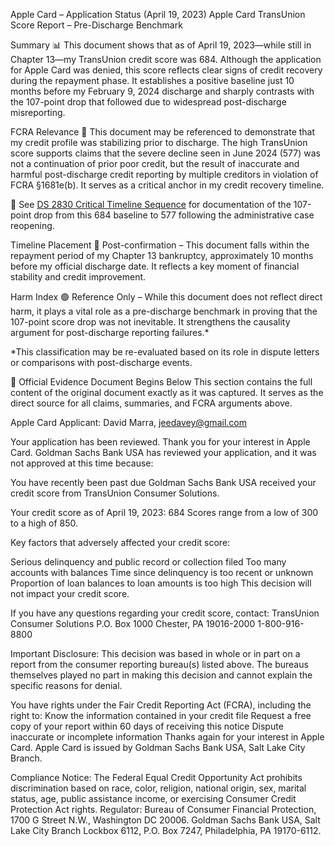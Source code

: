 Apple Card – Application Status (April 19, 2023)
Apple Card TransUnion Score Report – Pre-Discharge Benchmark

Summary
📊 This document shows that as of April 19, 2023—while still in Chapter 13—my TransUnion credit score was 684. Although the application for Apple Card was denied, this score reflects clear signs of credit recovery during the repayment phase. It establishes a positive baseline just 10 months before my February 9, 2024 discharge and sharply contrasts with the 107-point drop that followed due to widespread post-discharge misreporting.

FCRA Relevance
🔵 This document may be referenced to demonstrate that my credit profile was stabilizing prior to discharge. The high TransUnion score supports claims that the severe decline seen in June 2024 (577) was not a continuation of prior poor credit, but the result of inaccurate and harmful post-discharge credit reporting by multiple creditors in violation of FCRA §1681e(b). It serves as a critical anchor in my credit recovery timeline.

📎 See [DS 2830 Critical Timeline Sequence](ds-2830-critical-timeline-sequence.md) for documentation of the 107-point drop from this 684 baseline to 577 following the administrative case reopening.

Timeline Placement
🔵 Post-confirmation – This document falls within the repayment period of my Chapter 13 bankruptcy, approximately 10 months before my official discharge date. It reflects a key moment of financial stability and credit improvement.

Harm Index
🟢 Reference Only – While this document does not reflect direct harm, it plays a vital role as a pre-discharge benchmark in proving that the 107-point score drop was not inevitable. It strengthens the causality argument for post-discharge reporting failures.*

*This classification may be re-evaluated based on its role in dispute letters or comparisons with post-discharge events.

📄 Official Evidence Document Begins Below
This section contains the full content of the original document exactly as it was captured. It serves as the direct source for all claims, summaries, and FCRA arguments above.

Apple Card Applicant:
David Marra, jeedavey@gmail.com

Your application has been reviewed.
Thank you for your interest in Apple Card. Goldman Sachs Bank USA has reviewed your application, and it was not approved at this time because:

You have recently been past due
Goldman Sachs Bank USA received your credit score from TransUnion Consumer Solutions.

Your credit score as of April 19, 2023: 684
Scores range from a low of 300 to a high of 850.

Key factors that adversely affected your credit score:

Serious delinquency and public record or collection filed
Too many accounts with balances
Time since delinquency is too recent or unknown
Proportion of loan balances to loan amounts is too high
This decision will not impact your credit score.

If you have any questions regarding your credit score, contact:
TransUnion Consumer Solutions
P.O. Box 1000
Chester, PA 19016-2000
1-800-916-8800

Important Disclosure:
This decision was based in whole or in part on a report from the consumer reporting bureau(s) listed above. The bureaus themselves played no part in making this decision and cannot explain the specific reasons for denial.

You have rights under the Fair Credit Reporting Act (FCRA), including the right to:
Know the information contained in your credit file
Request a free copy of your report within 60 days of receiving this notice
Dispute inaccurate or incomplete information
Thanks again for your interest in Apple Card.
Apple Card is issued by Goldman Sachs Bank USA, Salt Lake City Branch.

Compliance Notice:
The Federal Equal Credit Opportunity Act prohibits discrimination based on race, color, religion, national origin, sex, marital status, age, public assistance income, or exercising Consumer Credit Protection Act rights.
Regulator: Bureau of Consumer Financial Protection, 1700 G Street N.W., Washington DC 20006.
Goldman Sachs Bank USA, Salt Lake City Branch
Lockbox 6112, P.O. Box 7247, Philadelphia, PA 19170-6112.